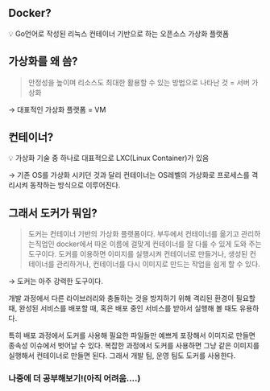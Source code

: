 ## Docker?

<aside>
💡 Go언어로 작성된 리눅스 컨테이너 기반으로 하는 오픈소스 가상화 플랫폼

</aside>

## 가상화를 왜 씀?

> 안정성을 높이며 리소스도 최대한 활용할 수 있는 방법으로 나타난 것 = 서버 가상화

→ 대표적인 가상화 플랫폼 = VM

## 컨테이너?

<aside>
💡 가상화 기술 중 하나로 대표적으로 LXC(Linux Container)가 있음

</aside>

→ 기존 OS를 가상화 시키던 것과 달리 컨테이너는 OS레벨의 가상화로 프로세스를 격리시켜 동작하는 방식으로 이루어진다.

## 그래서 도커가 뭐임?

> 도커는 컨테이너 기반의 가상화 플랫폼이다. 부두에서 컨테이너를 옮기고 관리하는직업인 docker에서 따온 이름에 걸맞게 컨테이너를 잘 다룰 수 있게 도와 주는 도구이다. 도커를 이용하면 이미지를 실행시켜 컨테이너로 만들거나, 생성된 컨테이너를 관리하거나, 컨테이너를 다시 이미지로 만드는 작업을 쉽게 할 수 있다.

→ 도커는 아주 강력한 도구이다.

개발 과정에서 다른 라이브러리와 충돌하는 것을 방지하기 위해 격리된 환경이 필요할 때, 완성된 서비스를 배포할 때, 혹은 배포 중인 서비스를 받아서 실행해 볼 때도 유용하다.

특히 배포 과정에서 도커를 사용해 필요한 파일들만 예쁘게 포장해서 이미지로 만들면 종속성 이슈에서 벗어날 수 있다.
복잡한 과정에서 도커를 사용하면 그냥 같은 이미지를 실행해서 컨테이너로 만들면 된다. 그래서 개발 팀, 운영 팀도 도커를 사용한다.

### 나중에 더 공부해보기!(아직 어려움....)
